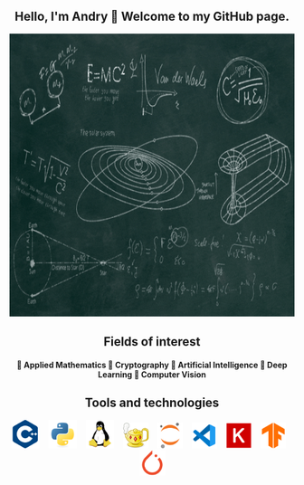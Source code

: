 <h2 align="center"> Hello, I'm Andry 👋 Welcome to my GitHub page. </h2>
<p align="center"> <img src="https://github.com/AndryRafam/andryrafam/blob/main/Maths.gif" width="900" height="500"/>
<h2 align="center"> Fields of interest </h2>
<h4 align="center"> 🔶 Applied Mathematics 🔶 Cryptography 🔶 Artificial Intelligence 🔶 Deep Learning 🔶 Computer Vision </h4>
<h2 align="center"> Tools and technologies </h2>
<p align="center"> <img src="https://github.com/devicons/devicon/blob/master/icons/cplusplus/cplusplus-plain.svg" width="50" height="50"/> &nbsp&nbsp <img src="https://github.com/devicons/devicon/blob/master/icons/python/python-original.svg" width="50" height="50"/> &nbsp&nbsp <img src="https://github.com/AndryRafam/andryrafam/blob/main/linux-tux.svg" alt="linux" width="50" height="50"/> &nbsp&nbsp <img src="https://github.com/AndryRafam/andryrafam/blob/main/geany.png" width="45" height="45"/> &nbsp&nbsp <img src="https://github.com/devicons/devicon/blob/master/icons/jupyter/jupyter-original.svg" width="45" height="45"> &nbsp&nbsp <img src="https://github.com/AndryRafam/andryrafam/blob/main/vscode.png" width="45" height="45"/> &nbsp&nbsp <img src="https://github.com/AndryRafam/andryrafam/blob/main/Keras_logo.svg.png" width="45" height="45"/> &nbsp&nbsp <img src="https://github.com/devicons/devicon/blob/master/icons/tensorflow/tensorflow-original.svg" width="45" height="45"/> &nbsp&nbsp <img src="https://github.com/devicons/devicon/blob/master/icons/pytorch/pytorch-original.svg" width="45" height="45"/>
